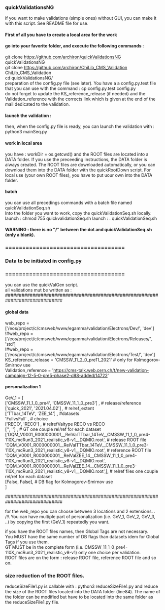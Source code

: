 ### quickValidationsNG

if you want to make validations (simple ones) without GUI, you can make it with this script. See README file for use.

#### First of all you have to create a local area for the work
#### go into your favorite folder, and execute the following commands :
git clone https://github.com/archiron/quickValidationsNG quickValidationsNG  
git clone https://github.com/archiron/ChiLib_CMS_Validation ChiLib_CMS_Validation  
cd quickValidationsNG/  
preparation of the config.py file (see later). You have a a config.py.test file that you can use with the command : cp config.py.test config.py   
do not forget to update the KS_reference_release (if needed) and the Validation_reference with the corrects link which is given at the end of the mail dedicated to the validation.

#### launch the validation :
then, when the config.py file is ready, you can launch the validation with :  
python3 mainSeq.py

#### work in local area 
you have : workDir = os.getcwd() and the ROOT files are located into a DATA folder. If you use the preceeding instructions, the DATA folder is always created.
The ROOT files are downloaded automatically, or you can download them into the DATA folder with the quickRootDown script.
For local use (your own ROOT files), you have to put uour own into the DATA folder.  

#### batch 
you can use all precedings commands with a batch file named quickValidationSeq.sh  
Into the folder you want to work, copy the quickValidationSeq.sh locally.  
launch : chmod 755 quickvalidationSeq.sh
launch : . quickValidationSeq.sh
#### WARNING : there is no "/" between the dot and quickValidationSeq.sh (only a blank).


### ===================================
### Data to be initiated in config.py
### ===================================
you can use the quickValGen script.  
all validations mut be written as :  
#############################################################################  
#### global data
web_repo = ['/eos/project/c/cmsweb/www/egamma/validation/Electrons/Dev/', 'dev']  
!#web_repo = ['/eos/project/c/cmsweb/www/egamma/validation/Electrons/Releases/', 'std']  
!#web_repo = ['/eos/project/c/cmsweb/www/egamma/validation/Electrons/Test/', 'dev']  
KS_reference_release = 'CMSSW_11_2_0_pre11_2021' # only for Kolmogorov-Smirnov use  
Validation_reference = 'https://cms-talk.web.cern.ch/t/new-validation-campaign-12-5-0-pre5-phase2-d88-added/14722'

#### personalization 1
GeV_1 = [  
['CMSSW_11_1_0_pre4', 'CMSSW_11_1_0_pre3'] , # release/reference  
['quick_2021', '2021.04.02'] , # relref_extent  
['TTbar_14TeV', 'ZEE_14'] ,  #datasets  
'FullvsFull' , # choice  
['RECO', 'RECO'] , # relrefValtype RECO vs RECO  
['', ''] ,  # GT one couple rel/ref for each dataset  
['DQM_V0001_R000000001__RelValTTbar_14TeV__CMSSW_11_1_0_pre4-110X_mcRun3_2021_realistic_v8-v1__DQMIO.root', # release ROOT file  
 'DQM_V0001_R000000001__RelValTTbar_14TeV__CMSSW_11_1_0_pre3-110X_mcRun3_2021_realistic_v8-v1__DQMIO.root', # reference ROOT file  
 'DQM_V0001_R000000001__RelValZEE_14__CMSSW_11_1_0_pre4-110X_mcRun3_2021_realistic_v8-v1__DQMIO.root',  
 'DQM_V0001_R000000001__RelValZEE_14__CMSSW_11_1_0_pre3-110X_mcRun3_2021_realistic_v8-v1__DQMIO.root',], # relref files one couple rel/ref for each dataset  
[False, False], # DB flag for Kolmogorov-Smirnov use  
]  

#############################################################################

for the web_repo you can choose between 3 locations and 2 extensions.
 .  
/!\ You can have multiple part of personalization (i.e. GeV_1, GeV_2, GeV_3, ..) by copying the first (GeV_1) repeatedly you want. 

if you have the ROOT files names, then Global Tags are not necessary.   
You MUST have the same number of DB flags than datasets idem for Global Tags if you use them.   
GT MUST be in the complete form (i.e. CMSSW_11_1_0_pre4-110X_mcRun3_2021_realistic_v8-v1) only one choice per validation.  
ROOT files are on the form : release ROOT file, reference ROOT file and so on.  

### size reduction of the ROOT files.
reduceSizeFile1.py is callable with : python3 reduceSizeFile1.py and reduce the size of the ROOT files located into the DATA folder (line84). The name of the folder can be modified
but have to be located into the same folder as the reduceSizeFile1.py file.
